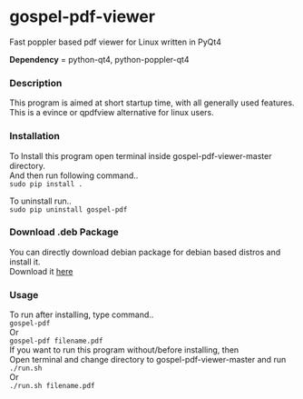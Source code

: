 # gospel-pdf-viewer
Fast poppler based pdf viewer for Linux written in PyQt4

**Dependency** = python-qt4, python-poppler-qt4  

### Description
This program is aimed at short startup time, with all generally used features.  
This is a evince or qpdfview alternative for linux users.

### Installation
To Install this program open terminal inside gospel-pdf-viewer-master directory.  
And then run following command..  
`sudo pip install .`  

To uninstall run..  
`sudo pip uninstall gospel-pdf`

### Download .deb Package
You can directly download debian package for debian based distros and install it.  
Download it [here](https://github.com/ksharindam/gospel-pdf-viewer/releases)  

### Usage
To run after installing, type command..  
  `gospel-pdf`  
Or  
  `gospel-pdf filename.pdf`  
If you want to run this program without/before installing, then  
Open terminal and change directory to gospel-pdf-viewer-master and run  
  `./run.sh`  
Or  
  `./run.sh filename.pdf`  


